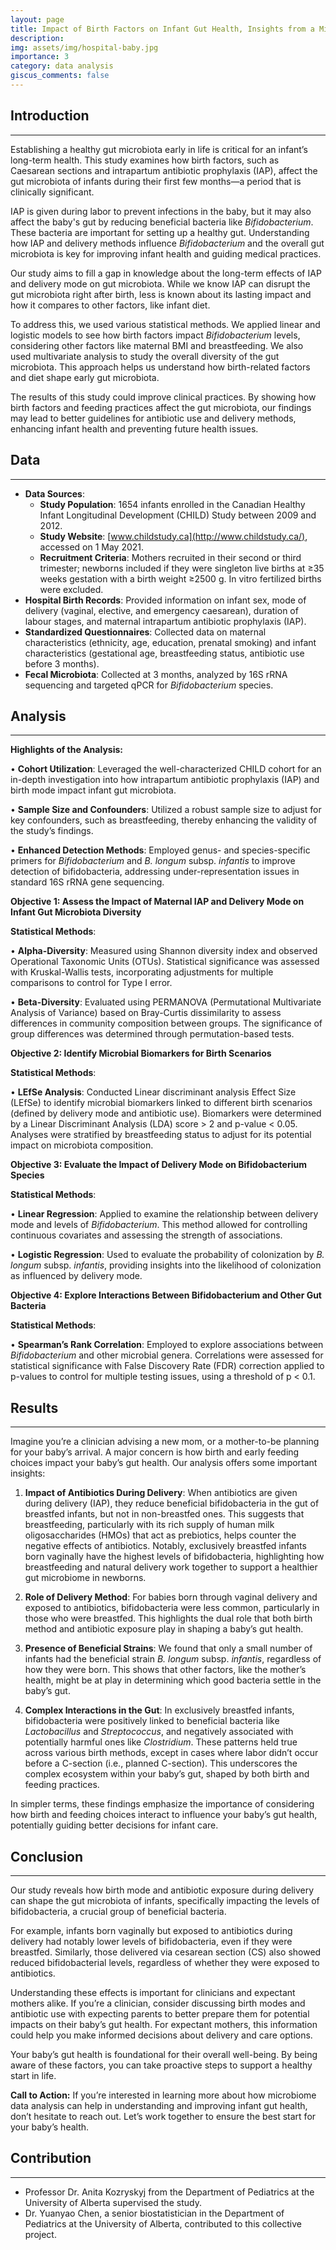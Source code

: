 ```yaml
---
layout: page
title: Impact of Birth Factors on Infant Gut Health, Insights from a Microbiota Study
description: 
img: assets/img/hospital-baby.jpg
importance: 3
category: data analysis
giscus_comments: false
---
```


## Introduction 
--- 
Establishing a healthy gut microbiota early in life is critical for an infant’s long-term health. This study examines how birth factors, such as Caesarean sections and intrapartum antibiotic prophylaxis (IAP), affect the gut microbiota of infants during their first few months—a period that is clinically significant.

IAP is given during labor to prevent infections in the baby, but it may also affect the baby's gut by reducing beneficial bacteria like *Bifidobacterium*. These bacteria are important for setting up a healthy gut. Understanding how IAP and delivery methods influence *Bifidobacterium* and the overall gut microbiota is key for improving infant health and guiding medical practices.

Our study aims to fill a gap in knowledge about the long-term effects of IAP and delivery mode on gut microbiota. While we know IAP can disrupt the gut microbiota right after birth, less is known about its lasting impact and how it compares to other factors, like infant diet.

To address this, we used various statistical methods. We applied linear and logistic models to see how birth factors impact *Bifidobacterium* levels, considering other factors like maternal BMI and breastfeeding. We also used multivariate analysis to study the overall diversity of the gut microbiota. This approach helps us understand how birth-related factors and diet shape early gut microbiota.

The results of this study could improve clinical practices. By showing how birth factors and feeding practices affect the gut microbiota, our findings may lead to better guidelines for antibiotic use and delivery methods, enhancing infant health and preventing future health issues.


## Data 
--- 
- **Data Sources**:
    - **Study Population**: 1654 infants enrolled in the Canadian Healthy Infant Longitudinal Development (CHILD) Study between 2009 and 2012.
    - **Study Website**: [www.childstudy.ca](http://www.childstudy.ca/), accessed on 1 May 2021.
    - **Recruitment Criteria**: Mothers recruited in their second or third trimester; newborns included if they were singleton live births at ≥35 weeks gestation with a birth weight ≥2500 g. In vitro fertilized births were excluded.
- **Hospital Birth Records**: Provided information on infant sex, mode of delivery (vaginal, elective, and emergency caesarean), duration of labour stages, and maternal intrapartum antibiotic prophylaxis (IAP).
- **Standardized Questionnaires**: Collected data on maternal characteristics (ethnicity, age, education, prenatal smoking) and infant characteristics (gestational age, breastfeeding status, antibiotic use before 3 months).
- **Fecal Microbiota**: Collected at 3 months, analyzed by 16S rRNA sequencing and targeted qPCR for *Bifidobacterium* species.


## Analysis 
--- 
**Highlights of the Analysis:**

•	**Cohort Utilization**: Leveraged the well-characterized CHILD cohort for an in-depth investigation into how intrapartum antibiotic prophylaxis (IAP) and birth mode impact infant gut microbiota.

•	**Sample Size and Confounders**: Utilized a robust sample size to adjust for key confounders, such as breastfeeding, thereby enhancing the validity of the study’s findings.

•	**Enhanced Detection Methods**: Employed genus- and species-specific primers for *Bifidobacterium* and *B. longum* subsp. *infantis* to improve detection of bifidobacteria, addressing under-representation issues in standard 16S rRNA gene sequencing.

**Objective 1: Assess the Impact of Maternal IAP and Delivery Mode on Infant Gut Microbiota Diversity**

**Statistical Methods**:

•	**Alpha-Diversity**: Measured using Shannon diversity index and observed Operational Taxonomic Units (OTUs). Statistical significance was assessed with Kruskal-Wallis tests, incorporating adjustments for multiple comparisons to control for Type I error.

•	**Beta-Diversity**: Evaluated using PERMANOVA (Permutational Multivariate Analysis of Variance) based on Bray-Curtis dissimilarity to assess differences in community composition between groups. The significance of group differences was determined through permutation-based tests.

**Objective 2: Identify Microbial Biomarkers for Birth Scenarios**

**Statistical Methods**:

•	**LEfSe Analysis**: Conducted Linear discriminant analysis Effect Size (LEfSe) to identify microbial biomarkers linked to different birth scenarios (defined by delivery mode and antibiotic use). Biomarkers were determined by a Linear Discriminant Analysis (LDA) score > 2 and p-value < 0.05. Analyses were stratified by breastfeeding status to adjust for its potential impact on microbiota composition.

**Objective 3: Evaluate the Impact of Delivery Mode on Bifidobacterium Species**

**Statistical Methods**:

•	**Linear Regression**: Applied to examine the relationship between delivery mode and levels of *Bifidobacterium*. This method allowed for controlling continuous covariates and assessing the strength of associations.

•	**Logistic Regression**: Used to evaluate the probability of colonization by *B. longum* subsp. *infantis*, providing insights into the likelihood of colonization as influenced by delivery mode.

**Objective 4: Explore Interactions Between Bifidobacterium and Other Gut Bacteria**

**Statistical Methods**:

•	**Spearman’s Rank Correlation**: Employed to explore associations between *Bifidobacterium* and other microbial genera. Correlations were assessed for statistical significance with False Discovery Rate (FDR) correction applied to p-values to control for multiple testing issues, using a threshold of p < 0.1.


## Results
--- 
Imagine you’re a clinician advising a new mom, or a mother-to-be planning for your baby’s arrival. A major concern is how birth and early feeding choices impact your baby’s gut health. Our analysis offers some important insights:

1.	**Impact of Antibiotics During Delivery**: When antibiotics are given during delivery (IAP), they reduce beneficial bifidobacteria in the gut of breastfed infants, but not in non-breastfed ones. This suggests that breastfeeding, particularly with its rich supply of human milk oligosaccharides (HMOs) that act as prebiotics, helps counter the negative effects of antibiotics. Notably, exclusively breastfed infants born vaginally have the highest levels of bifidobacteria, highlighting how breastfeeding and natural delivery work together to support a healthier gut microbiome in newborns.

2.	**Role of Delivery Method**: For babies born through vaginal delivery and exposed to antibiotics, bifidobacteria were less common, particularly in those who were breastfed. This highlights the dual role that both birth method and antibiotic exposure play in shaping a baby’s gut health.

3.	**Presence of Beneficial Strains**: We found that only a small number of infants had the beneficial strain *B. longum* subsp. *infantis*, regardless of how they were born. This shows that other factors, like the mother’s health, might be at play in determining which good bacteria settle in the baby’s gut.

4.	**Complex Interactions in the Gut**: In exclusively breastfed infants, bifidobacteria were positively linked to beneficial bacteria like *Lactobacillus* and *Streptococcus*, and negatively associated with potentially harmful ones like *Clostridium*. These patterns held true across various birth methods, except in cases where labor didn’t occur before a C-section (i.e., planned C-section). This underscores the complex ecosystem within your baby’s gut, shaped by both birth and feeding practices.

In simpler terms, these findings emphasize the importance of considering how birth and feeding choices interact to influence your baby’s gut health, potentially guiding better decisions for infant care.


## Conclusion
--- 
Our study reveals how birth mode and antibiotic exposure during delivery can shape the gut microbiota of infants, specifically impacting the levels of bifidobacteria, a crucial group of beneficial bacteria.

For example, infants born vaginally but exposed to antibiotics during delivery had notably lower levels of bifidobacteria, even if they were breastfed. Similarly, those delivered via cesarean section (CS) also showed reduced bifidobacterial levels, regardless of whether they were exposed to antibiotics.

Understanding these effects is important for clinicians and expectant mothers alike. If you’re a clinician, consider discussing birth modes and antibiotic use with expecting parents to better prepare them for potential impacts on their baby’s gut health. For expectant mothers, this information could help you make informed decisions about delivery and care options.

Your baby’s gut health is foundational for their overall well-being. By being aware of these factors, you can take proactive steps to support a healthy start in life.

**Call to Action:** If you’re interested in learning more about how microbiome data analysis can help in understanding and improving infant gut health, don’t hesitate to reach out. Let’s work together to ensure the best start for your baby’s health.


## Contribution
--- 
- Professor Dr. Anita Kozryskyj from the Department of Pediatrics at the University of Alberta supervised the study.
- Dr. Yuanyao Chen, a senior biostatistician in the Department of Pediatrics at the University of Alberta, contributed to this collective project.
